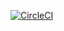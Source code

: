 [![CircleCI](https://circleci.com/gh/jmrcastillo/Rest-polls/tree/master.svg?style=svg)](https://circleci.com/gh/jmrcastillo/Rest-polls/tree/master)

